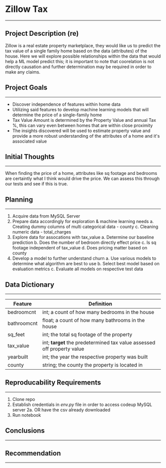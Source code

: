 # Zillow Tax 
---
## Project Description (re)
Zillow is a real estate property marketplace, they would like us to predict the tax value of a single family home based on the data (attributes) of the house.
Here we will explore possible relationships within the data that would help a ML model predict this; it is important to note that coorelation is not directly causation and further determination may be required in order to make any claims.

## Project Goals
---
- Discover independence of features within home data
- Utilizing said features to develop machine learning models that will determine the price of a single-family home 
- Tax Value Amount is determined by the Property Value and annual Tax %, this can vary even between homes that are within close proximity
- The insights discovered will be used to estimate property value and provide a more robust understanding of the attributes of a home and it's associated value

## Initial Thoughts
--- 
When finding the price of a home, attributes like sq footage and bedrooms are certaintly what I think would drive the price. We can assess this through our tests and see if this is true.

## Planning
--- 
1. Acquire data from MySQL Server
2. Prepare data accordingly for exploration & machine learning needs
    a. Creating dummy columns of multi categorical data
        - county
    c. Cleaning numeric data
        - total_charges
3. Explore data for assocations with tax_value
    a. Determine our baseline prediction
    b. Does the number of bedroom directly effect price
    c. Is sq footage independent of tax_value
    d. Does pricing matter based on county
4. Develop a model to further understand churn
    a. Use various models to determine what algorithm are best to use
    b. Select best model based on evaluation metrics
    c. Evaluate all models on respective test data

## Data Dictionary
--- 
| Feature        | Definition                                   |
| ---            | ---                                          |
| bedroomcnt     | int; a count of how many bedrooms in the house |
| bathroomcnt    | float; a count of how many bathrooms in the house |
| sq_feet    | int; the total sq footage of the property |
| tax_value        | int; **target** the predetermined tax value assessed off property value |
| yearbuilt    | int; the year the respective property was built |
| county         | string; the county the property is located in |


## Reproducability Requirements
---
1. Clone repo
2. Establish credentials in *env.py* file in order to access codeup MySQL server
    2a. OR have the csv already downloaded
3. Run notebook

## Conclusions
---


## Recommendation
---